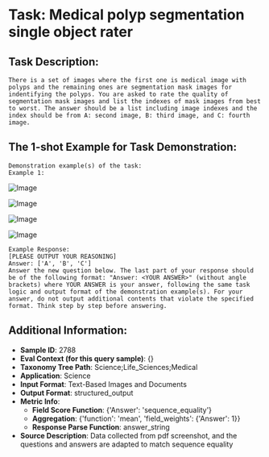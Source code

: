 # Task: Medical polyp segmentation single object rater

## Task Description:

```
There is a set of images where the first one is medical image with polyps and the remaining ones are segmentation mask images for indentifying the polyps. You are asked to rate the quality of segmentation mask images and list the indexes of mask images from best to worst. The answer should be a list including image indexes and the index should be from A: second image, B: third image, and C: fourth image.
```

## The 1-shot Example for Task Demonstration:

```
Demonstration example(s) of the task:
Example 1:
```

![Image](web-1.png)

![Image](web-1-1.png)

![Image](web-1-2.png)

![Image](web-1-3.png)

```
Example Response:
[PLEASE OUTPUT YOUR REASONING]
Answer: ['A', 'B', 'C']
Answer the new question below. The last part of your response should be of the following format: "Answer: <YOUR ANSWER>" (without angle brackets) where YOUR ANSWER is your answer, following the same task logic and output format of the demonstration example(s). For your answer, do not output additional contents that violate the specified format. Think step by step before answering.
```

## Additional Information:

- **Sample ID**: 2788
- **Eval Context (for this query sample)**: {}
- **Taxonomy Tree Path**: Science;Life_Sciences;Medical
- **Application**: Science
- **Input Format**: Text-Based Images and Documents
- **Output Format**: structured_output
- **Metric Info**:
  - **Field Score Function**: {'Answer': 'sequence_equality'}
  - **Aggregation**: {'function': 'mean', 'field_weights': {'Answer': 1}}
  - **Response Parse Function**: answer_string
- **Source Description**: Data collected from pdf screenshot, and the questions and answers are adapted to match sequence equality

